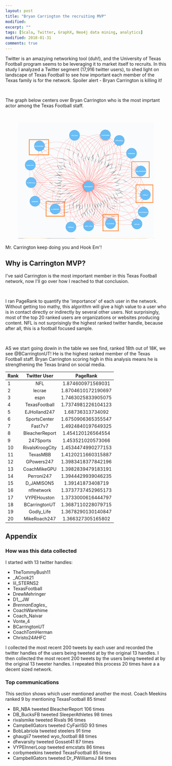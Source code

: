 ```yaml
---
layout: post
title: "Bryan Carrington the recruiting MVP"
modified:
excerpt: ""
tags: [Scala, Twitter, GraphX, Neo4j data mining, analytics]
modified: 2018-01-31
comments: true
---
```


Twitter is an amazying networking tool (duh!), and the University of Texas Football program seems to be leveraging it to market itself to recruits. In this study I analyzed a Twitter segment (17,916 twitter users), to shed light on landscape of Texas Football to see how important each member of the Texas family is for the network. Spoiler alert - Bryan Carrington is killing it!

<br>


The graph below centers over Bryan Carrington who is the most imprtant actor among the Texas Football staff.

<br>

<figure>
     <img src="/images/Graphs/BC_tweet_map.png">
    <figcaption></figcaption>
</figure>


Mr. Carrington keep doing you and Hook Em'!



## Why is Carrington MVP?

I've said Carrington is the most important member in this Texas Football network, now I'll go over how I reached to that conclusion.

<br>

I ran PageRank to quantify the 'importance' of each user in the network. Without getting too mathy, this algorithm will give a high value to a user who is in contact directly or indirectly by several other users. Not surprisingly, most of the top 20 ranked users are organizations or websites producing content. NFL is not surprisingly the highest ranked twitter handle, because after all, this is a football focused sample.

<br>


AS we start going dowin in the table we see find, ranked 18th out of 18K, we see @BCarringtonUT! He is the highest ranked member of the Texas Football staff. Bryan Carrington scoring high in this analysis means he is strengthening the Texas brand on social media. 




| Rank | Twitter User        | PageRank  |
| ------------- |:-------------:|:-------------:|
 | 1 | NFL | 1.874600971569031 | 
 | 2 | lecrae | 1.8704610172190697 | 
 | 3 | espn | 1.7463025833905075 | 
 | 4 | TexasFootball | 1.7374981226104123 | 
 | 5 | EJHolland247 | 1.68736313734092 | 
 | 6 | SportsCenter | 1.6750906365355547 | 
 | 7 | Fast7v7 | 1.4924840197649325 | 
 | 8 | BleacherReport | 1.454120126564554 | 
 | 9 | 247Sports | 1.453521020573066 | 
 | 10 | RivalsKroogCity | 1.4534474990277153 | 
 | 11 | TexasMBB | 1.4120211660315887 | 
 | 12 | GPowers247 | 1.3983418377842196 | 
 | 13 | CoachMikeGPU | 1.3982839479183191 | 
 | 14 | Perroni247 | 1.3944429939046235 | 
 | 15 | D_JAMISON5 | 1.39141873408719 | 
 | 16 | nflnetwork | 1.3737737452965173 | 
 | 17 | VYPEHouston | 1.3733000616444797 | 
 | 18 | BCarringtonUT | 1.3687110228079715 | 
 | 19 | Godly_Life | 1.3678290130140847 | 
 | 20 | MikeRoach247 | 1.366327305165802 | 





## Appendix

### How was this data collected

I started with 13 twitter handles:

* TheTommyBush11
* _ACook21
* lil_STERNS2
* TexasFootball
* DrewMehringer
* D1__JW
* _BrennanEagles__
* CoachWarehime
* Coach_Naivar
* Vonte_4
* BCarringtonUT
* CoachTomHerman
* Christo24AHFC

I collected the most recent 200 tweets by each user and recorded the twitter handles of the users being tweeted at by the original 13 handles. I then collected the most recent 200 tweets by the users being tweeted at by the original 13 tweeter handles. I repeated this process 20 times have a a decent sized network.


### Top communications

This section shows which user mentioned another the most. Coach Meekins ranked 9 by mentioning TexasFootball 85 times!

* BR_NBA tweeted BleacherReport 106 times
* DB_BucksFB tweeted SleeperAthletes 98 times
* rivalsmike tweeted Rivals 96 times
* CampbellGators tweeted CyFairISD 93 times
* BobLabriola tweeted steelers 91 time
* ghaugii7 tweeted wyo_football 88 times
* dfwvarsity tweeted Gosset41 87 times
* VYPEInnerLoop tweeted emcstats 86 times
* corbymeekins tweeted TexasFootball 85 times
* CampbellGators tweeted Dr_PWilliamsJ 84 times



